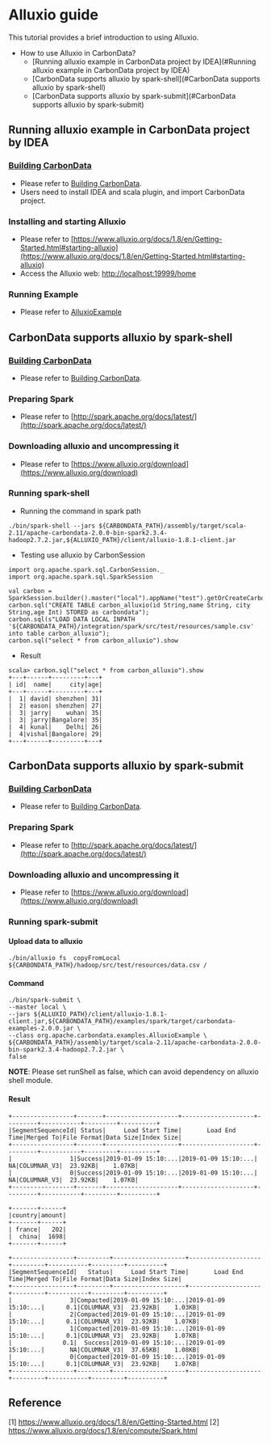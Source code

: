 <!--
    Licensed to the Apache Software Foundation (ASF) under one or more 
    contributor license agreements.  See the NOTICE file distributed with
    this work for additional information regarding copyright ownership. 
    The ASF licenses this file to you under the Apache License, Version 2.0
    (the "License"); you may not use this file except in compliance with 
    the License.  You may obtain a copy of the License at

      http://www.apache.org/licenses/LICENSE-2.0

    Unless required by applicable law or agreed to in writing, software 
    distributed under the License is distributed on an "AS IS" BASIS, 
    WITHOUT WARRANTIES OR CONDITIONS OF ANY KIND, either express or implied.
    See the License for the specific language governing permissions and 
    limitations under the License.
-->


# Alluxio guide
This tutorial provides a brief introduction to using Alluxio.
 - How to use Alluxio in CarbonData?
    - [Running alluxio example in CarbonData project by IDEA](#Running alluxio example in CarbonData project by IDEA)
    - [CarbonData supports alluxio by spark-shell](#CarbonData supports alluxio by spark-shell)
    - [CarbonData supports alluxio by spark-submit](#CarbonData supports alluxio by spark-submit)
     
## Running alluxio example in CarbonData project by IDEA

### [Building CarbonData](https://github.com/apache/carbondata/tree/master/build)
 - Please refer to [Building CarbonData](https://github.com/apache/carbondata/tree/master/build).   
 - Users need to install IDEA and scala plugin, and import CarbonData project.
 
### Installing and starting Alluxio
 - Please refer to [https://www.alluxio.org/docs/1.8/en/Getting-Started.html#starting-alluxio](https://www.alluxio.org/docs/1.8/en/Getting-Started.html#starting-alluxio)   
 - Access the Alluxio web: [http://localhost:19999/home](http://localhost:19999/home)   

### Running Example
 - Please refer to [AlluxioExample](https://github.com/apache/carbondata/blob/master/examples/spark/src/main/scala/org/apache/carbondata/examples/AlluxioExample.scala)

## CarbonData supports alluxio by spark-shell

### [Building CarbonData](https://github.com/apache/carbondata/tree/master/build)
 - Please refer to [Building CarbonData](https://github.com/apache/carbondata/tree/master/build).   

### Preparing Spark
 - Please refer to [http://spark.apache.org/docs/latest/](http://spark.apache.org/docs/latest/)

### Downloading alluxio and uncompressing it
 - Please refer to [https://www.alluxio.org/download](https://www.alluxio.org/download)
 
### Running spark-shell
 - Running the command in spark path
 ```$command
./bin/spark-shell --jars ${CARBONDATA_PATH}/assembly/target/scala-2.11/apache-carbondata-2.0.0-bin-spark2.3.4-hadoop2.7.2.jar,${ALLUXIO_PATH}/client/alluxio-1.8.1-client.jar
```
 - Testing use alluxio by CarbonSession
 ```$scala
import org.apache.spark.sql.CarbonSession._
import org.apache.spark.sql.SparkSession
	
val carbon = SparkSession.builder().master("local").appName("test").getOrCreateCarbonSession("alluxio://localhost:19998/carbondata");
carbon.sql("CREATE TABLE carbon_alluxio(id String,name String, city String,age Int) STORED as carbondata");
carbon.sql(s"LOAD DATA LOCAL INPATH '${CARBONDATA_PATH}/integration/spark/src/test/resources/sample.csv' into table carbon_alluxio");
carbon.sql("select * from carbon_alluxio").show
```
 - Result
 ```$scala
 scala> carbon.sql("select * from carbon_alluxio").show
 +---+------+---------+---+
 | id|  name|     city|age|
 +---+------+---------+---+
 |  1| david| shenzhen| 31|
 |  2| eason| shenzhen| 27|
 |  3| jarry|    wuhan| 35|
 |  3| jarry|Bangalore| 35|
 |  4| kunal|    Delhi| 26|
 |  4|vishal|Bangalore| 29|
 +---+------+---------+---+
 ```
## CarbonData supports alluxio by spark-submit

### [Building CarbonData](https://github.com/apache/carbondata/tree/master/build)
 - Please refer to [Building CarbonData](https://github.com/apache/carbondata/tree/master/build).   

### Preparing Spark
 - Please refer to [http://spark.apache.org/docs/latest/](http://spark.apache.org/docs/latest/)

### Downloading alluxio and uncompressing it
 - Please refer to [https://www.alluxio.org/download](https://www.alluxio.org/download)
 
### Running spark-submit
#### Upload data to alluxio
```$command
./bin/alluxio fs  copyFromLocal ${CARBONDATA_PATH}/hadoop/src/test/resources/data.csv /
```
#### Command
```$command
./bin/spark-submit \
--master local \
--jars ${ALLUXIO_PATH}/client/alluxio-1.8.1-client.jar,${CARBONDATA_PATH}/examples/spark/target/carbondata-examples-2.0.0.jar \
--class org.apache.carbondata.examples.AlluxioExample \
${CARBONDATA_PATH}/assembly/target/scala-2.11/apache-carbondata-2.0.0-bin-spark2.3.4-hadoop2.7.2.jar \
false
```
**NOTE**: Please set runShell as false, which can avoid dependency on alluxio shell module.

#### Result
```$command
+-----------------+-------+--------------------+--------------------+---------+-----------+---------+----------+
|SegmentSequenceId| Status|     Load Start Time|       Load End Time|Merged To|File Format|Data Size|Index Size|
+-----------------+-------+--------------------+--------------------+---------+-----------+---------+----------+
|                1|Success|2019-01-09 15:10:...|2019-01-09 15:10:...|       NA|COLUMNAR_V3|  23.92KB|    1.07KB|
|                0|Success|2019-01-09 15:10:...|2019-01-09 15:10:...|       NA|COLUMNAR_V3|  23.92KB|    1.07KB|
+-----------------+-------+--------------------+--------------------+---------+-----------+---------+----------+

+-------+------+
|country|amount|
+-------+------+
| france|   202|
|  china|  1698|
+-------+------+

+-----------------+---------+--------------------+--------------------+---------+-----------+---------+----------+
|SegmentSequenceId|   Status|     Load Start Time|       Load End Time|Merged To|File Format|Data Size|Index Size|
+-----------------+---------+--------------------+--------------------+---------+-----------+---------+----------+
|                3|Compacted|2019-01-09 15:10:...|2019-01-09 15:10:...|      0.1|COLUMNAR_V3|  23.92KB|    1.03KB|
|                2|Compacted|2019-01-09 15:10:...|2019-01-09 15:10:...|      0.1|COLUMNAR_V3|  23.92KB|    1.07KB|
|                1|Compacted|2019-01-09 15:10:...|2019-01-09 15:10:...|      0.1|COLUMNAR_V3|  23.92KB|    1.07KB|
|              0.1|  Success|2019-01-09 15:10:...|2019-01-09 15:10:...|       NA|COLUMNAR_V3|  37.65KB|    1.08KB|
|                0|Compacted|2019-01-09 15:10:...|2019-01-09 15:10:...|      0.1|COLUMNAR_V3|  23.92KB|    1.07KB|
+-----------------+---------+--------------------+--------------------+---------+-----------+---------+----------+

```

## Reference
[1] https://www.alluxio.org/docs/1.8/en/Getting-Started.html
[2] https://www.alluxio.org/docs/1.8/en/compute/Spark.html